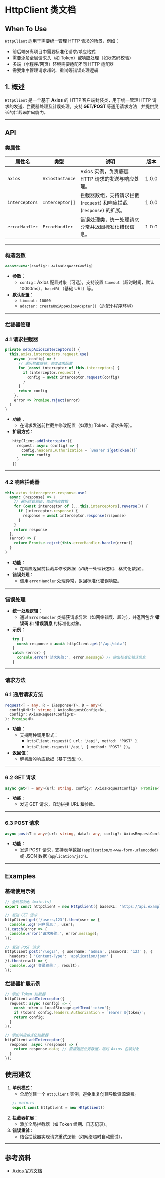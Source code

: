 # HttpClient 类文档

## When To Use
`HttpClient` 适用于需要统一管理 HTTP 请求的场景，例如：
- 前后端分离项目中需要标准化请求/响应格式
- 需要添加全局请求头（如 Token）或响应处理（如状态码校验）
- 多端（小程序/网页）环境需要适配不同 HTTP 适配器
- 需要集中管理请求超时、重试等错误处理逻辑

## 1. 概述
`HttpClient` 是一个基于 **Axios** 的 HTTP 客户端封装类，用于统一管理 HTTP 请求的发送、拦截器处理及错误处理。支持 **GET/POST** 等通用请求方法，并提供灵活的拦截器扩展能力。

---

## API
### 类属性
| 属性名       | 类型                | 说明                                                                 | 版本  |
|--------------|---------------------|----------------------------------------------------------------------|-------|
| `axios`      | `AxiosInstance`     | Axios 实例，负责底层 HTTP 请求的发送与响应处理。               | 1.0.0 |
| `interceptors` | `Interceptor[]`     | 拦截器数组，支持请求拦截 (`request`) 和响应拦截 (`response`) 的扩展。 | 1.0.0 |
| `errorHandler` | `ErrorHandler`      | 错误处理类，统一处理请求异常并返回标准化错误信息。               | 1.0.0 |

---

### 构造函数
```typescript
constructor(config?: AxiosRequestConfig)
```
- **参数**：
  - `config`：Axios 配置对象（可选），支持设置 `timeout`（超时时间，默认 10000ms）、`baseURL`（基础 URL）等。
- **默认配置**：
  - `timeout: 10000`
  - `adapter: createUniAppAxiosAdapter()`（适配小程序环境）

---

### 拦截器管理
### 4.1 请求拦截器
```typescript
private setupAxiosInterceptors() {
  this.axios.interceptors.request.use(
    async (config) => {
      // 遍历拦截器链，修改请求配置
      for (const interceptor of this.interceptors) {
        if (interceptor.request) {
          config = await interceptor.request(config)
        }
      }
      return config
    },
    error => Promise.reject(error)
  )
}
```
- **功能**：
  - 在请求发送前拦截并修改配置（如添加 Token、请求头等）。
- **扩展方式**：
  ```typescript
  httpClient.addInterceptor({
    request: async (config) => {
      config.headers.Authorization = `Bearer ${getToken()}`
      return config
    }
  })
  ```

---

### 4.2 响应拦截器
```typescript
this.axios.interceptors.response.use(
  async (response) => {
    // 遍历拦截器链，修改响应数据
    for (const interceptor of [...this.interceptors].reverse()) {
      if (interceptor.response) {
        response = await interceptor.response(response)
      }
    }
    return response
  },
  (error) => {
    return Promise.reject(this.errorHandler.handle(error))
  }
)
```
- **功能**：
  - 在响应返回前拦截并修改数据（如统一处理状态码、格式化数据）。
- **错误处理**：
  - 调用 `errorHandler` 处理异常，返回标准化错误响应。

---

### 错误处理
- **统一处理逻辑**：
  - 通过 `ErrorHandler` 类捕获请求异常（如网络错误、超时），并返回包含 **错误码** 和 **错误消息** 的标准化对象。
- **示例**：
  ```typescript
  try {
    const response = await httpClient.get('/api/data')
  }
  catch (error) {
    console.error('请求失败:', error.message) // 输出标准化错误信息
  }
  ```

---

### 请求方法
### 6.1 通用请求方法
```typescript
request<T = any, R = IResponse<T>, D = any>(
  configOrUrl: string | AxiosRequestConfig<D>,
  config?: AxiosRequestConfig<D>
): Promise<R>
```
- **功能**：
  - 支持两种调用形式：
    - `httpClient.request({ url: '/api', method: 'POST' })`
    - `httpClient.request('/api', { method: 'POST' })`。
- **返回值**：
  - 解析后的响应数据（基于泛型 `T`）。

---

### 6.2 GET 请求
```typescript
async get<T = any>(url: string, config?: AxiosRequestConfig): Promise<T>
```
- **功能**：
  - 发送 GET 请求，自动拼接 URL 和参数。

---

### 6.3 POST 请求
```typescript
async post<T = any>(url: string, data?: any, config?: AxiosRequestConfig): Promise<T>
```
- **功能**：
  - 发送 POST 请求，支持表单数据 (`application/x-www-form-urlencoded`) 或 JSON 数据 (`application/json`)。

---

## Examples
### 基础使用示例
```typescript
// 全局初始化（main.ts）
export const httpClient = new HttpClient({ baseURL: 'https://api.example.com' });

// 发送 GET 请求
httpClient.get('/users/123').then(user => {
  console.log('用户信息:', user);
}).catch(error => {
  console.error('请求失败:', error.message);
});

// 发送 POST 请求
httpClient.post('/login', { username: 'admin', password: '123' }, {
  headers: { 'Content-Type': 'application/json' }
}).then(result => {
  console.log('登录结果:', result);
});
```

### 拦截器扩展示例
```typescript
// 添加 Token 拦截器
httpClient.addInterceptor({ 
  request: async (config) => {
    const token = localStorage.getItem('token');
    if (token) config.headers.Authorization = `Bearer ${token}`;
    return config;
  }
});

// 添加响应格式化拦截器
httpClient.addInterceptor({ 
  response: async (response) => {
    return response.data; // 直接返回业务数据，跳过 Axios 包装对象
  }
});
```

## 使用建议
1. **单例模式**：
   - 全局创建一个 `HttpClient` 实例，避免重复创建导致资源浪费。
   ```typescript
   // main.ts
   export const httpClient = new HttpClient()
   ```
2. **拦截器扩展**：
   - 添加全局拦截器（如 Token 续期、日志记录）。
3. **错误重试**：
   - 结合拦截器实现请求重试逻辑（如网络超时自动重试）。

---

## 参考资料
- [Axios 官方文档](https://axios-http.com/docs/intro)
